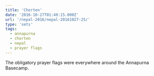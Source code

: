 ```yaml
---
title: 'Chorten'
date: '2016-10-27T01:40:15.000Z'
url: '/nepal-2016/nepal-20161027-25/'
type: 'sets'
tags:
  - annapurna
  - chorten
  - nepal
  - prayer flags
---
```


The obligatory prayer flags were everywhere around the Annapurna Basecamp.
